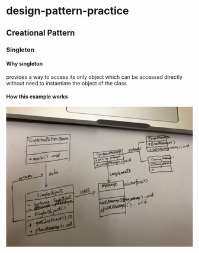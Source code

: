# design-pattern-practice

## Creational Pattern
### Singleton
#### Why singleton
provides a way to access its only object which can be accessed directly without need to instantiate the object of the class
#### How this example works
![OOAD](https://github.com/jianfeng0309/design-pattern-practice/blob/master/11520486881_.pic_hd.jpg)
